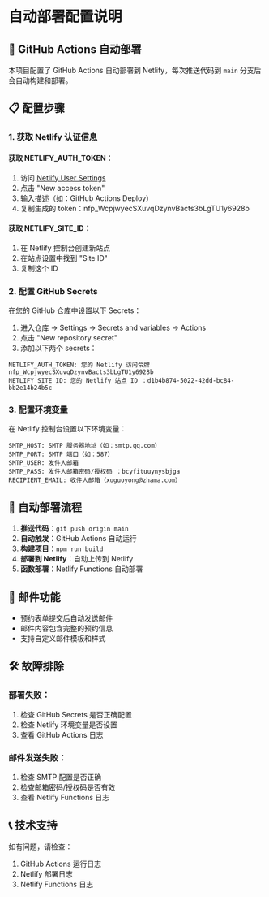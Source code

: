 # 自动部署配置说明

## 🚀 GitHub Actions 自动部署

本项目配置了 GitHub Actions 自动部署到 Netlify，每次推送代码到 `main` 分支后会自动构建和部署。

## 📋 配置步骤

### 1. 获取 Netlify 认证信息

#### 获取 NETLIFY_AUTH_TOKEN：
1. 访问 [Netlify User Settings](https://app.netlify.com/user/settings/applications)
2. 点击 "New access token"
3. 输入描述（如：GitHub Actions Deploy）
4. 复制生成的 token：nfp_WcpjwyecSXuvqDzynvBacts3bLgTU1y6928b

#### 获取 NETLIFY_SITE_ID：
1. 在 Netlify 控制台创建新站点
2. 在站点设置中找到 "Site ID"
3. 复制这个 ID

### 2. 配置 GitHub Secrets

在您的 GitHub 仓库中设置以下 Secrets：

1. 进入仓库 → Settings → Secrets and variables → Actions
2. 点击 "New repository secret"
3. 添加以下两个 secrets：

```
NETLIFY_AUTH_TOKEN: 您的 Netlify 访问令牌 nfp_WcpjwyecSXuvqDzynvBacts3bLgTU1y6928b
NETLIFY_SITE_ID: 您的 Netlify 站点 ID ：d1b4b874-5022-42dd-bc84-bb2e14b24b5c
```

### 3. 配置环境变量

在 Netlify 控制台设置以下环境变量：

```
SMTP_HOST: SMTP 服务器地址（如：smtp.qq.com）
SMTP_PORT: SMTP 端口（如：587）
SMTP_USER: 发件人邮箱
SMTP_PASS: 发件人邮箱密码/授权码 ：bcyfituuynysbjga
RECIPIENT_EMAIL: 收件人邮箱（xuguoyong@zhama.com）
```

## 🔄 自动部署流程

1. **推送代码**：`git push origin main`
2. **自动触发**：GitHub Actions 自动运行
3. **构建项目**：`npm run build`
4. **部署到 Netlify**：自动上传到 Netlify
5. **函数部署**：Netlify Functions 自动部署

## 📧 邮件功能

- 预约表单提交后自动发送邮件
- 邮件内容包含完整的预约信息
- 支持自定义邮件模板和样式

## 🛠️ 故障排除

### 部署失败：
1. 检查 GitHub Secrets 是否正确配置
2. 检查 Netlify 环境变量是否设置
3. 查看 GitHub Actions 日志

### 邮件发送失败：
1. 检查 SMTP 配置是否正确
2. 检查邮箱密码/授权码是否有效
3. 查看 Netlify Functions 日志

## 📞 技术支持

如有问题，请检查：
1. GitHub Actions 运行日志
2. Netlify 部署日志
3. Netlify Functions 日志
